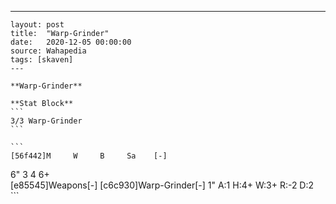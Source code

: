 ---
    layout: post
    title:  "Warp-Grinder"
    date:   2020-12-05 00:00:00
    source: Wahapedia
    tags: [skaven]
    ---
    
    **Warp-Grinder**
    
    **Stat Block**
    ```
    3/3 Warp-Grinder
    ```
    
    ```
    [56f442]M     W     B     Sa    [-]
6"    3     4     6+    
[e85545]Weapons[-]
[c6c930]Warp-Grinder[-]
1"     A:1    H:4+   W:3+   R:-2   D:2   
    ```
    
    
    